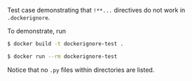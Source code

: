 
Test case demonstrating that `!**...` directives do not work in `.dockerignore`.

To demonstrate, run

```bash
$ docker build -t dockerignore-test .

$ docker run --rm dockerignore-test
```

Notice that no `.py` files within directories are listed.

